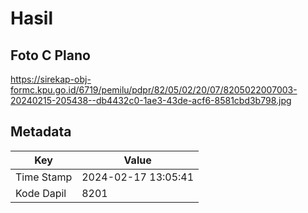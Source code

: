 # Hasil

## Foto C Plano

https://sirekap-obj-formc.kpu.go.id/6719/pemilu/pdpr/82/05/02/20/07/8205022007003-20240215-205438--db4432c0-1ae3-43de-acf6-8581cbd3b798.jpg


## Metadata

| Key        | Value               |
| ---------- | ------------------- |
| Time Stamp | 2024-02-17 13:05:41 |
| Kode Dapil | 8201                |



